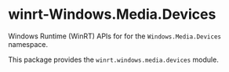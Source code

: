 <!-- warning: Please don't edit this file. It was automatically generated. -->

# winrt-Windows.Media.Devices

Windows Runtime (WinRT) APIs for for the `Windows.Media.Devices` namespace.

This package provides the `winrt.windows.media.devices` module.
